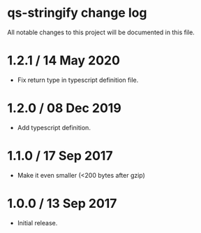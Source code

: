 # qs-stringify change log

All notable changes to this project will be documented in this file.

# 1.2.1 / 14 May 2020

 * Fix return type in typescript definition file.

# 1.2.0 / 08 Dec 2019

 * Add typescript definition.

# 1.1.0 / 17 Sep 2017

 * Make it even smaller (<200 bytes after gzip)

# 1.0.0 / 13 Sep 2017

 * Initial release.
